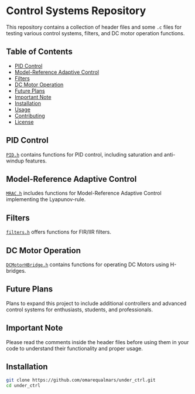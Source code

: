 # Control Systems Repository

This repository contains a collection of header files and some `.c` files for testing various control systems, filters, and DC motor operation functions.

## Table of Contents
- [PID Control](#pid-control)
- [Model-Reference Adaptive Control](#model-reference-adaptive-control)
- [Filters](#filters)
- [DC Motor Operation](#dc-motor-operation)
- [Future Plans](#future-plans)
- [Important Note](#important-note)
- [Installation](#installation)
- [Usage](#usage)
- [Contributing](#contributing)
- [License](#license)

## PID Control
[`PID.h`](PID.h) contains functions for PID control, including saturation and anti-windup features.

## Model-Reference Adaptive Control
[`MRAC.h`](MRAC.h) includes functions for Model-Reference Adaptive Control implementing the Lyapunov-rule.

## Filters
[`filters.h`](filters.h) offers functions for FIR/IIR filters.

## DC Motor Operation
[`DCMotorHBridge.h`](DCMotorHBridge.h) contains functions for operating DC Motors using H-bridges.

## Future Plans
Plans to expand this project to include additional controllers and advanced control systems for enthusiasts, students, and professionals.

## Important Note
Please read the comments inside the header files before using them in your code to understand their functionality and proper usage.

## Installation
```bash
git clone https://github.com/omarequalmars/under_ctrl.git
cd under_ctrl
